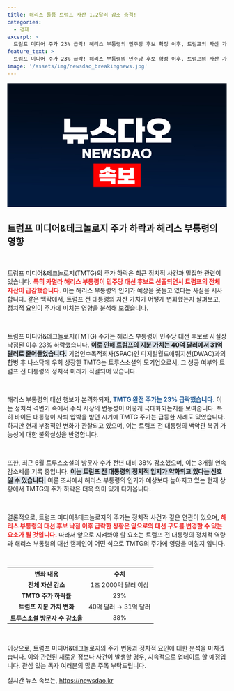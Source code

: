 ```yaml
---
title: 해리스 돌풍 트럼프 자산 1.2달러 감소 충격!
categories:
  - 경제
excerpt: >
  트럼프 미디어 주가 23% 급락! 해리스 부통령의 민주당 후보 확정 이후, 트럼프의 자산 가치도 40억 달러에서 31억 달러로 감소. 정치적 흥미 진진한 변화가 전개되고 있다!
feature_text: >
  트럼프 미디어 주가 23% 급락! 해리스 부통령의 민주당 후보 확정 이후, 트럼프의 자산 가치도 40억 달러에서 31억 달러로 감소. 정치적 흥미 진진한 변화가 전개되고 있다!
image: '/assets/img/newsdao_breakingnews.jpg'
---
```


<p><img src="/assets/img/newsdao_breakingnews.jpg" alt="koreaapp 속보" /></p>

<h2 data-ke-size="size26">트럼프 미디어&테크놀로지 주가 하락과 해리스 부통령의 영향</h2>

<p data-ke-size="size16">&nbsp;</p>

<p>트럼프 미디어&amp;테크놀로지(TMTG)의 주가 하락은 최근 정치적 사건과 밀접한 관련이 있습니다. <b><span style="color: #ee2323;">특히 카멀라 해리스 부통령이 민주당 대선 후보로 선출되면서 트럼프의 전체 자산이 급감했습니다.</span></b> 이는 해리스 부통령의 인기가 예상을 웃돌고 있다는 사실을 시사합니다. 같은 맥락에서, 트럼프 전 대통령의 자산 가치가 어떻게 변화했는지 살펴보고, 정치적 요인이 주가에 미치는 영향을 분석해 보겠습니다.</p>

<p data-ke-size="size16">&nbsp;</p>

<p>트럼프 미디어&amp;테크놀로지(TMTG) 주가는 해리스 부통령이 민주당 대선 후보로 사실상 낙점된 이후 23% 하락했습니다. <b><span style="background-color: #21538527;">이로 인해 트럼프의 지분 가치는 40억 달러에서 31억 달러로 줄어들었습니다.</span></b> 기업인수목적회사(SPAC)인 디지털월드애퀴지션(DWAC)과의 합병 후 나스닥에 우회 상장한 TMTG는 트루스소셜의 모기업으로서, 그 성공 여부와 트럼프 전 대통령의 정치적 미래가 직결되어 있습니다.</p>

<p data-ke-size="size16">&nbsp;</p>

<p>해리스 부통령의 대선 행보가 본격화되자, <b><span style="color: #1a5490;">TMTG 완전 주가는 23% 급락했습니다.</span></b> 이는 정치적 격변기 속에서 주식 시장의 변동성이 어떻게 극대화되는지를 보여줍니다. 특히 바이든 대통령이 사퇴 압박을 받던 시기에 TMTG 주가는 급등한 사례도 있었습니다. 하지만 현재 부정적인 변화가 관찰되고 있으며, 이는 트럼프 전 대통령의 백악관 복귀 가능성에 대한 불확실성을 반영합니다.</p>

<p data-ke-size="size16">&nbsp;</p>

<p>또한, 최근 6월 트루스소셜의 방문자 수가 전년 대비 38% 감소했으며, 이는 3개월 연속 감소세를 기록 중입니다. <b><span style="background-color: #21538527;">이는 트럼프 전 대통령의 정치적 입지가 약화되고 있다는 신호일 수 있습니다.</span></b> 여론 조사에서 해리스 부통령의 인기가 예상보다 높아지고 있는 현재 상황에서 TMTG의 주가 하락은 더욱 의미 있게 다가옵니다.</p>

<p data-ke-size="size16">&nbsp;</p>

<p>결론적으로, 트럼프 미디어&amp;테크놀로지의 주가는 정치적 사건과 깊은 연관이 있으며, <b><span style="color: #ee2323;">해리스 부통령의 대선 후보 낙점 이후 급락한 상황은 앞으로의 대선 구도를 변경할 수 있는 요소가 될 것입니다.</span></b> 따라서 앞으로 지켜봐야 할 요소는 트럼프 전 대통령의 정치적 역량과 해리스 부통령의 대선 캠페인이 어떤 식으로 TMTG의 주가에 영향을 미칠지 입니다.</p>

<p data-ke-size="size16">&nbsp;</p>

<table style="width:100%; border-collapse:collapse;">
  <tr>
    <th style="text-align: center; height: 17px;"><b>변화 내용</b></th>
    <th style="text-align: center; height: 17px;"><b>수치</b></th>
  </tr>
  <tr>
    <td style="text-align: center; height: 17px;"><b>전체 자산 감소</b></td>
    <td style="text-align: center; height: 17px;">1조 2000억 달러 이상</td>
  </tr>
  <tr>
    <td style="text-align: center; height: 17px;"><b>TMTG 주가 하락률</b></td>
    <td style="text-align: center; height: 17px;">23%</td>
  </tr>
  <tr>
    <td style="text-align: center; height: 17px;"><b>트럼프 지분 가치 변화</b></td>
    <td style="text-align: center; height: 17px;">40억 달러 → 31억 달러</td>
  </tr>
  <tr>
    <td style="text-align: center; height: 17px;"><b>트루스소셜 방문자 수 감소율</b></td>
    <td style="text-align: center; height: 17px;">38%</td>
  </tr>
</table>

<p data-ke-size="size16">&nbsp;</p>

<p>이상으로, 트럼프 미디어&amp;테크놀로지의 주가 변동과 정치적 요인에 대한 분석을 마치겠습니다. 이와 관련된 새로운 정보나 사건이 발생할 경우, 지속적으로 업데이트 할 예정입니다. 관심 있는 독자 여러분의 많은 주목 부탁드립니다.</p>
실시간 뉴스 속보는, <a href="https://newsdao.kr" rel="dofollow">https://newsdao.kr</a>


